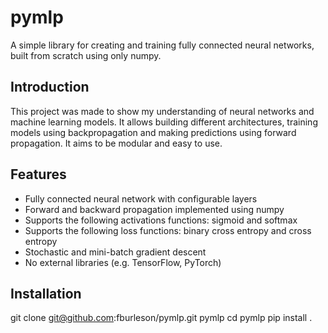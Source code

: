 # pymlp
A simple library for creating and training fully connected neural networks, built from scratch using only numpy.

## Introduction
This project was made to show my understanding of neural networks and machine learning models. It allows building different architectures, training models using backpropagation and making predictions using forward propagation. It aims to be modular and easy to use.

## Features
- Fully connected neural network with configurable layers
- Forward and backward propagation implemented using numpy
- Supports the following activations functions: sigmoid and softmax
- Supports the following loss functions: binary cross entropy and cross entropy
- Stochastic and mini-batch gradient descent
- No external libraries (e.g. TensorFlow, PyTorch)

## Installation
git clone git@github.com:fburleson/pymlp.git pymlp
cd pymlp
pip install .
